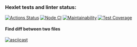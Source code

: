 ### Hexlet tests and linter status:
[![Actions Status](https://github.com/loopguard/frontend-project-46/workflows/hexlet-check/badge.svg)](https://github.com/loopguard/frontend-project-46/actions)
[![Node CI](https://github.com/loopguard/frontend-project-46/workflows/node-lint-test/badge.svg)](https://github.com/loopguard/frontend-project-46/actions/workflows/node.js.yml)
[![Maintainability](https://api.codeclimate.com/v1/badges/e47f96788897b183ea33/maintainability)](https://codeclimate.com/github/loopguard/frontend-project-46/maintainability)
[![Test Coverage](https://api.codeclimate.com/v1/badges/e47f96788897b183ea33/test_coverage)](https://codeclimate.com/github/loopguard/frontend-project-46/test_coverage)

#### Find diff between two files
[![asciicast](https://asciinema.org/a/oH7WvRHiIzwerAMCzrcFlslGj.svg)](https://asciinema.org/a/oH7WvRHiIzwerAMCzrcFlslGj)
